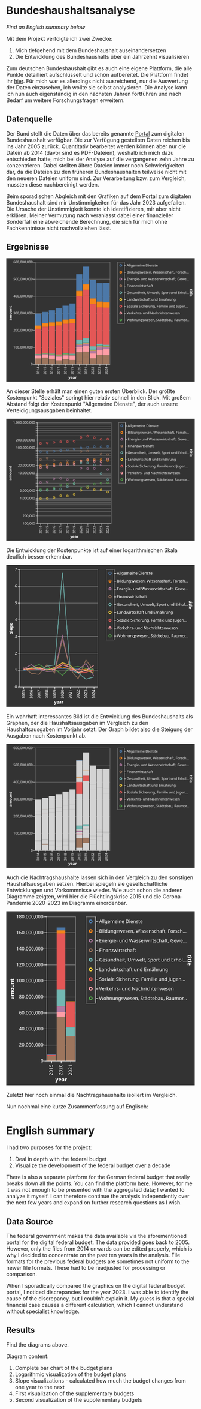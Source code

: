 # Bundeshaushaltsanalyse

*Find an English summary below*

Mit dem Projekt verfolgte ich zwei Zwecke: 
<ol>
  <li>Mich tiefgehend mit dem Bundeshaushalt auseinandersetzen</li>
  <li>Die Entwicklung des Bundeshaushalts über ein Jahrzehnt visualisieren</li>
</ol>

Zum deutschen Bundeshaushalt gibt es auch eine eigene Plattform, die alle Punkte detailliert aufschlüsselt und schön aufbereitet. Die Plattform findet ihr [hier](https://www.bundeshaushalt.de/DE/Bundeshaushalt-digital/bundeshaushalt-digital.html). Für mich war es allerdings nicht ausreichend, nur die Auswertung der Daten einzusehen, ich wollte sie selbst analysieren. Die Analyse kann ich nun auch eigenständig in den nächsten Jahren fortführen und nach Bedarf um weitere Forschungsfragen erweitern. 

## Datenquelle

Der Bund stellt die Daten über das bereits genannte [Portal](https://www.bundeshaushalt.de/DE/Download-Portal/download-portal.html) zum digitalen Bundeshaushalt verfügbar. Die zur Verfügung gestellten Daten reichen bis ins Jahr 2005 zurück. Quantitativ bearbeitet werden können aber nur die Datein ab 2014 (davor sind es PDF-Dateien), weshalb ich mich dazu entschieden hatte, mich bei der Analyse auf die vergangenen zehn Jahre zu konzentrieren. Dabei stellten ältere Dateien immer noch Schwierigkeiten dar, da die Dateien zu den früheren Bundeshaushalten teilweise nicht mit den neueren Dateien uniform sind. Zur Verarbeitung bzw. zum Vergleich, mussten diese nachbereinigt werden. 

Beim sporadischen Abgleich mit den Grafiken auf dem Portal zum digitalen Bundeshaushalt sind mir Unstimmigkeiten für das Jahr 2023 aufgefallen. Die Ursache der Unstimmigkeit konnte ich identifizieren, mir aber nicht erklären. Meiner Vermutung nach veranlasst dabei einer finanzieller Sonderfall eine abweichende Berechnung, die sich für mich ohne Fachkenntnisse nicht nachvollziehen lässt. 

## Ergebnisse

![Entwicklung als Balkendiagramm](/output_data/visualisierungen/complete_bar.svg)

An dieser Stelle erhält man einen guten ersten Überblick. Der größte Kostenpunkt "Soziales" springt hier relativ schnell in den Blick. Mit großem Abstand folgt der Kostenpunkt "Allgemeine Dienste", der auch unsere Verteidigungsausgaben beinhaltet.

![Logarithmische Skala zur Entwicklung des Bundeshaushalts](/output_data/visualisierungen/complete_logarithmic.svg)

Die Entwicklung der Kostenpunkte ist auf einer logarithmischen Skala deutlich besser erkennbar.

![Steigung der Entwickung des Bundeshaushalts](/output_data/visualisierungen/slope.svg)

Ein wahrhaft interessantes Bild ist die Entwicklung des Bundeshaushalts als Graphen, der die Haushaltsausgaben im Vergleich zu den Haushaltsausgaben im Vorjahr setzt. Der Graph bildet also die Steigung der Ausgaben nach Kostenpunkt ab.

![Nachtragshaushalte](/output_data/visualisierungen/integrated_supp.svg)

Auch die Nachtragshaushalte lassen sich in den Vergleich zu den sonstigen Haushaltsausgaben setzen. Hierbei spiegeln sie gesellschaftliche Entwicklungen und Vorkommnisse wieder. Wie auch schon die anderen Diagramme zeigten, wird hier die Flüchtlingskrise 2015 und die Corona-Pandemie 2020-2023 im Diagramm einordenbar.

![Nachtragshaushalte isoliert](/output_data/visualisierungen/supp_individual.svg)

Zuletzt hier noch einmal die Nachtragshaushalte isoliert im Vergleich. 

Nun nochmal eine kurze Zusammenfassung auf Englisch:

# English summary

I had two purposes for the project:
<ol>
  <li>Deal in depth with the federal budget</li>
  <li>Visualize the development of the federal budget over a decade</li>
</ol>

There is also a separate platform for the German federal budget that really breaks down all the points. You can find the platform [here](https://www.bundeshaushalt.de/DE/Bundeshaushalt-digital/bundeshaushalt-digital.html). However, for me it was not enough to be presented with the aggregated data; I wanted to analyze it myself. I can therefore continue the analysis independently over the next few years and expand on further research questions as I wish.

## Data Source

The federal government makes the data available via the aforementioned [portal](https://www.bundeshaushalt.de/DE/Download-Portal/download-portal.html) for the digital federal budget. The data provided goes back to 2005. However, only the files from 2014 onwards can be edited properly, which is why I decided to concentrate on the past ten years in the analysis. File formats for the previous federal budgets are sometimes not uniform to the newer file formats. These had to be readjusted for processing or comparison.

When I sporadically compared the graphics on the digital federal budget portal, I noticed discrepancies for the year 2023. I was able to identify the cause of the discrepancy, but I couldn't explain it. My guess is that a special financial case causes a different calculation, which I cannot understand without specialist knowledge.

## Results

Find the diagrams above.

Diagram content:
<ol>
  <li>Complete bar chart of the budget plans</li>
  <li>Logarithmic visualization of the budget plans</li>
  <li>Slope visualizations - calculated how much the budget changes from one year to the next</li>
  <li>First visualization of the supplementary budgets</li>
  <li>Second visualization of the supplementary budgets</li>
</ol>